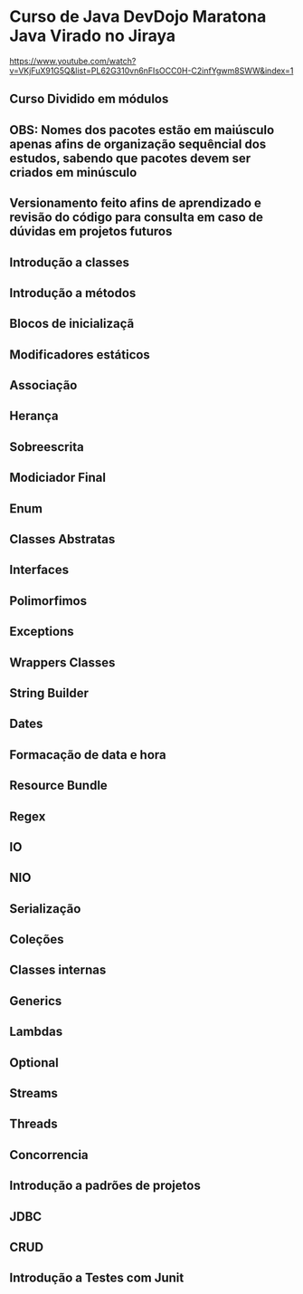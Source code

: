 
# Curso de Java DevDojo Maratona Java Virado no Jiraya
https://www.youtube.com/watch?v=VKjFuX91G5Q&list=PL62G310vn6nFIsOCC0H-C2infYgwm8SWW&index=1
## Curso Dividido em módulos
## OBS: Nomes dos pacotes estão em maiúsculo apenas afins de organização sequêncial dos estudos, sabendo que pacotes devem ser criados em minúsculo
## Versionamento feito afins de aprendizado e revisão do código para consulta em caso de dúvidas em projetos futuros


Introdução a classes
-------------------------------------

Introdução a métodos
-------------------------------------

Blocos de inicializaçã
-------------------------------------
Modificadores estáticos
-------------------------------------
Associação 
-------------------------------------
Herança
-------------------------------------
Sobreescrita
-------------------------------------
Modiciador Final
-------------------------------------
Enum
-------------------------------------
Classes Abstratas
-------------------------------------
Interfaces
-------------------------------------
Polimorfimos
-------------------------------------
Exceptions
-------------------------------------
Wrappers Classes
-------------------------------------
String Builder
-------------------------------------
Dates
-------------------------------------
Formacação de data e hora
-------------------------------------
Resource Bundle
-------------------------------------
Regex
-------------------------------------
IO
-------------------------------------
NIO
-------------------------------------
Serialização
-------------------------------------
Coleções
-------------------------------------
Classes internas
-------------------------------------
Generics
-------------------------------------
Lambdas
-------------------------------------
Optional
-------------------------------------
Streams
-------------------------------------
Threads
-------------------------------------
Concorrencia 
-------------------------------------
Introdução a padrões de projetos
-------------------------------------
JDBC
-------------------------------------
CRUD
-------------------------------------
Introdução a Testes com Junit
-------------------------------------






